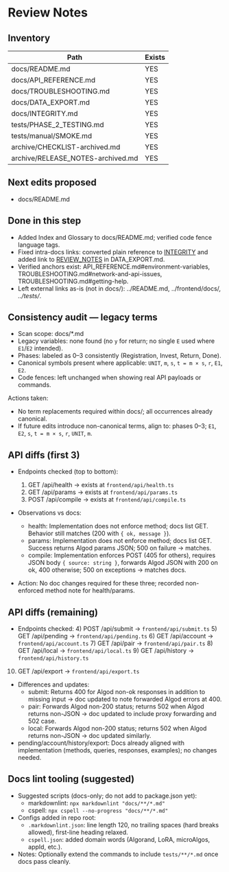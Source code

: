 # Review Notes

## Inventory

| Path | Exists |
| --- | --- |
| docs/README.md | YES |
| docs/API_REFERENCE.md | YES |
| docs/TROUBLESHOOTING.md | YES |
| docs/DATA_EXPORT.md | YES |
| docs/INTEGRITY.md | YES |
| tests/PHASE_2_TESTING.md | YES |
| tests/manual/SMOKE.md | YES |
| archive/CHECKLIST-archived.md | YES |
| archive/RELEASE_NOTES-archived.md | YES |

## Next edits proposed

- docs/README.md

## Done in this step

- Added Index and Glossary to docs/README.md; verified code fence language tags.
- Fixed intra-docs links: converted plain reference to [INTEGRITY](INTEGRITY.md) and added link to [REVIEW_NOTES](REVIEW_NOTES.md) in DATA_EXPORT.md.
- Verified anchors exist: API_REFERENCE.md#environment-variables, TROUBLESHOOTING.md#network-and-api-issues, TROUBLESHOOTING.md#getting-help.
- Left external links as-is (not in docs/): ../README.md, ../frontend/docs/*, ../tests/*.

## Consistency audit — legacy terms

- Scan scope: docs/*.md
- Legacy variables: none found (no `y` for return; no single `E` used where `E1`/`E2` intended).
- Phases: labeled as 0–3 consistently (Registration, Invest, Return, Done).
- Canonical symbols present where applicable: `UNIT`, `m`, `s`, `t = m × s`, `r`, `E1`, `E2`.
- Code fences: left unchanged when showing real API payloads or commands.

Actions taken:
- No term replacements required within docs/; all occurrences already canonical.
- If future edits introduce non-canonical terms, align to: phases 0–3; `E1`, `E2`, `s`, `t = m × s`, `r`, `UNIT`, `m`.

## API diffs (first 3)

- Endpoints checked (top to bottom):
  1) GET /api/health → exists at `frontend/api/health.ts`
  2) GET /api/params → exists at `frontend/api/params.ts`
  3) POST /api/compile → exists at `frontend/api/compile.ts`

- Observations vs docs:
  - health: Implementation does not enforce method; docs list GET. Behavior still matches (200 with `{ ok, message }`).
  - params: Implementation does not enforce method; docs list GET. Success returns Algod params JSON; 500 on failure → matches.
  - compile: Implementation enforces POST (405 for others), requires JSON body `{ source: string }`, forwards Algod JSON with 200 on ok, 400 otherwise; 500 on exceptions → matches docs.

- Action: No doc changes required for these three; recorded non-enforced method note for health/params.

## API diffs (remaining)

- Endpoints checked:
  4) POST /api/submit → `frontend/api/submit.ts`
  5) GET /api/pending → `frontend/api/pending.ts`
  6) GET /api/account → `frontend/api/account.ts`
  7) GET /api/pair → `frontend/api/pair.ts`
  8) GET /api/local → `frontend/api/local.ts`
  9) GET /api/history → `frontend/api/history.ts`
 10) GET /api/export → `frontend/api/export.ts`

- Differences and updates:
  - submit: Returns 400 for Algod non-ok responses in addition to missing input → doc updated to note forwarded Algod errors at 400.
  - pair: Forwards Algod non-200 status; returns 502 when Algod returns non-JSON → doc updated to include proxy forwarding and 502 case.
  - local: Forwards Algod non-200 status; returns 502 when Algod returns non-JSON → doc updated similarly.
- pending/account/history/export: Docs already aligned with implementation (methods, queries, responses, examples); no changes needed.

## Docs lint tooling (suggested)

- Suggested scripts (docs-only; do not add to package.json yet):
  - markdownlint: `npx markdownlint "docs/**/*.md"`
  - cspell: `npx cspell --no-progress "docs/**/*.md"`
- Configs added in repo root:
  - `.markdownlint.json`: line length 120, no trailing spaces (hard breaks allowed), first-line heading relaxed.
  - `cspell.json`: added domain words (Algorand, LoRA, microAlgos, appId, etc.).
- Notes: Optionally extend the commands to include `tests/**/*.md` once docs pass cleanly.
